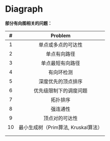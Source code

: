 # Diagraph

**部分有向图相关的问题：**

| # | Problem |
| :---: | :---: |
| 1 | 单点或多点的可达性 |
| 2 | 单点有向路径 |
| 3 | 单点最短有向路径 |
| 4 | 有向环检测 |
| 5 | 深度优先的顶点排序 |
| 6 | 优先级限制下的调度问题 |
| 7 | 拓扑排序 |
| 8 | 强连通性 |
| 9 | 顶点对的可达性 |
| 10 | 最小生成树（Prim算法, Kruskal算法） |
|  |  |
|  |  |







